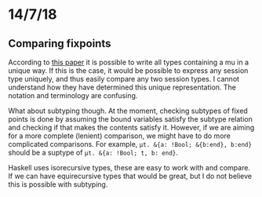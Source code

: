 # 14/7/18

## Comparing fixpoints

According to [this paper](http://citeseerx.ist.psu.edu/viewdoc/download;jsessionid=E9553A8E474735123318F0A81ED7F185?doi=10.1.1.4.2276&rep=rep1&type=pdf) it is possible to write all types containing a mu in a unique way. If this is the case, it would be possible to express any session type uniquely, and thus easily compare any two session types. I cannot understand how they have determined this unique representation. The notation and terminology are confusing.

What about subtyping though. At the moment, checking subtypes of fixed points is done by assuming the bound variables satisfy the subtype relation and checking if that makes the contents satisfy it. However, if we are aiming for a more complete (lenient) comparison, we might have to do more complicated comparisons. For example, `µt. &{a: !Bool; &{b:end}, b:end}` should be a suptype of `µt. &{a: !Bool; t, b: end}`.

Haskell uses isorecursive types, these are easy to work with and compare. If we can have equirecursive types that would be great, but I do not believe this is possible with subtyping.
